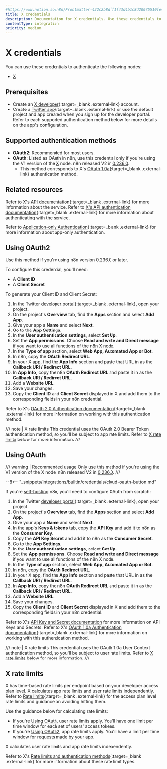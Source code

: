 ```yaml
---
#https://www.notion.so/n8n/Frontmatter-432c2b8dff1f43d4b1c8d20075510fe4
title: X credentials
description: Documentation for X credentials. Use these credentials to authenticate X in n8n, a workflow automation platform.
contentType: integration
priority: medium
---
```


# X credentials

You can use these credentials to authenticate the following nodes:

- [X](/integrations/builtin/app-nodes/n8n-nodes-base.twitter/)

## Prerequisites

- Create an [X developer](https://developer.x.com/en){:target=_blank .external-link} account.
- Create a [Twitter app](https://developer.x.com/en/docs/apps){:target=_blank .external-link} or use the default project and app created when you sign up for the developer portal. Refer to each supported authentication method below for more details on the app's configuration.

## Supported authentication methods

- **OAuth2**: Recommended for most users.
- **OAuth**: Listed as OAuth in n8n, use this credential only if you're using the V1 version of the [X](/integrations/builtin/app-nodes/n8n-nodes-base.twitter/) node. n8n released V2 in [0.236.0](/release-notes/0-x/#n8n02360).
    - This method corresponds to X's [OAuth 1.0a](https://developer.x.com/en/docs/authentication/oauth-1-0a){:target=_blank .external-link} authentication method.

## Related resources

Refer to [X's API documentation](https://developer.x.com/en/docs/twitter-api){:target=_blank .external-link} for more information about the service. Refer to [X's API authentication documentation](https://developer.x.com/en/docs/authentication/overview){:target=_blank .external-link} for more information about authenticating with the service.

Refer to [Application-only Authentication](https://developer.twitter.com/en/docs/authentication/oauth-2-0/application-only){:target=_blank .external-link} for more information about app-only authentication.

## Using OAuth2

Use this method if you're using n8n version 0.236.0 or later.

To configure this credential, you'll need:

- A **Client ID**
- A **Client Secret**

To generate your Client ID and Client Secret:

1. In the Twitter [developer portal](https://developer.x.com/en/portal/dashboard){:target=_blank .external-link}, open your project.
2. On the project's **Overview** tab, find the **Apps** section and select **Add App**.
3. Give your app a **Name** and select **Next**.
1. Go to the **App Settings**.
4. In the **User authentication settings**, select **Set Up**.
1. Set the **App permissions**. Choose **Read and write and Direct message** if you want to use all functions of the n8n X node.
5. In the **Type of app** section, select **Web App, Automated App or Bot**.
1. In n8n, copy the **OAuth Redirect URL**.
7. In your X app, find the **App Info** section and paste that URL in as the **Callback URI / Redirect URL**.
6. In **App Info**, copy the n8n **OAuth Redirect URL** and paste it in as the **Callback URI / Redirect URL**.
7. Add a **Website URL**.
8. Save your changes.
1. Copy the **Client ID** and **Client Secret** displayed in X and add them to the corresponding fields in your n8n credential.

Refer to X's [OAuth 2.0 Authentication documentation](https://developer.x.com/en/docs/authentication/oauth-2-0){:target=_blank .external-link} for more information on working with this authentication method.

/// note | X rate limits
This credential uses the OAuth 2.0 Bearer Token authentication method, so you'll be subject to app rate limits. Refer to [X rate limits](#x-rate-limits) below for more information.
///

## Using OAuth

/// warning | Recommended usage
Only use this method if you're using the V1 version of the X node. n8n released V2 in [0.236.0](/release-notes/0-x/#n8n02360). 
///

--8<-- "_snippets/integrations/builtin/credentials/cloud-oauth-button.md"

If you're [self-hosting](/hosting/) n8n, you'll need to configure OAuth from scratch:

1. In the Twitter [developer portal](https://developer.x.com/en/portal/dashboard){:target=_blank .external-link}, open your project.
2. On the project's **Overview** tab, find the **Apps** section and select **Add App**.
3. Give your app a **Name** and select **Next**.
1. In the app's **Keys & tokens** tab, copy the **API Key** and add it to n8n as the **Consumer Key**.
3. Copy the **API Key Secret** and add it to n8n as the **Consumer Secret**.
1. Go to the **App Settings**.
4. In the **User authentication settings**, select **Set Up**.
1. Set the **App permissions**. Choose **Read and write and Direct message** if you want to use all functions of the n8n X node.
5. In the **Type of app** section, select **Web App, Automated App or Bot**.
1. In n8n, copy the **OAuth Redirect URL**.
7. In your X app, find the **App Info** section and paste that URL in as the **Callback URI / Redirect URL**.
6. In **App Info**, copy the n8n **OAuth Redirect URL** and paste it in as the **Callback URI / Redirect URL**.
7. Add a **Website URL**.
8. Save your changes.
1. Copy the **Client ID** and **Client Secret** displayed in X and add them to the corresponding fields in your n8n credential.

Refer to X's [API Key and Secret documentation](https://developer.x.com/en/docs/authentication/oauth-1-0a/api-key-and-secret) for more information on API Keys and Secrets. Refer to X's [OAuth 1.0a Authentication documentation](https://developer.x.com/en/docs/authentication/oauth-1-0a){:target=_blank .external-link} for more information on working with this authentication method.

/// note | X rate limits
This credential uses the OAuth 1.0a User Context authentication method, so you'll be subject to user rate limits. Refer to [X rate limits](#x-rate-limits) below for more information.
///

## X rate limits

X has time-based rate limits per endpoint based on your developer access plan level. X calculates app rate limits and user rate limits independently. Refer to [Rate limits](https://developer.x.com/en/docs/twitter-api/rate-limits){:target=_blank .external-link} for the access plan level rate limits and guidance on avoiding hitting them.

Use the guidance below for calculating rate limits:

- If you're [Using OAuth](#using-oauth), user rate limits apply. You'll have one limit per time window for each set of users' access tokens.
- If you're [Using OAuth2](#using-oauth2), app rate limits apply. You'll have a limit per time window for requests made by your app.

X calculates user rate limits and app rate limits independently.

Refer to X's [Rate limits and authentication methods](https://developer.x.com/en/docs/twitter-api/rate-limits#auth){:target=_blank .external-link} for more information about these rate limit types.
